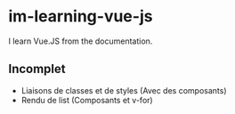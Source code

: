 # im-learning-vue-js
I learn Vue.JS from the documentation.

## Incomplet
* Liaisons de classes et de styles (Avec des composants)
* Rendu de list (Composants et v-for)
